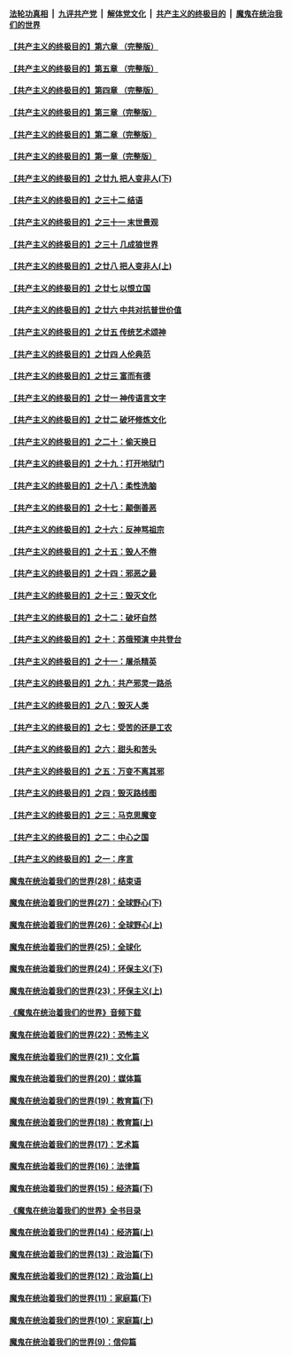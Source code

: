 

####  [法轮功真相](../../../../basic/blob/master/README.md?t=04061930) &nbsp;|&nbsp; [九评共产党](../../../../9ping.md/blob/master/README.md?t=04061930) &nbsp;|&nbsp; [解体党文化](../../../../jtdwh.md/blob/master/README.md?t=04061930)  &nbsp;|&nbsp; [共产主义的终极目的](../../../../gczydzjmd.md/blob/master/README.md?t=04061930) &nbsp;|&nbsp; [魔鬼在统治我们的世界](../../../../mgztzwmdsj.md/blob/master/README.md?t=04061930) 

#### [【共产主义的终极目的】第六章 （完整版）](../pages/nsc422/n11428913.md?t=04061930) 

#### [【共产主义的终极目的】第五章 （完整版）](../pages/nsc422/n11428912.md?t=04061930) 

#### [【共产主义的终极目的】第四章 （完整版）](../pages/nsc422/n11428907.md?t=04061930) 

#### [【共产主义的终极目的】第三章（完整版）](../pages/nsc422/n11428848.md?t=04061930) 

#### [【共产主义的终极目的】第二章（完整版）](../pages/nsc422/n11428831.md?t=04061930) 

#### [【共产主义的终极目的】第一章（完整版）](../pages/nsc422/n11417651.md?t=04061930) 

#### [【共产主义的终极目的】之廿九 把人变非人(下)](../pages/nsc422/n11344140.md?t=04061930) 

#### [【共产主义的终极目的】之三十二 结语](../pages/nsc422/n11360535.md?t=04061930) 

#### [【共产主义的终极目的】之三十一 末世景观](../pages/nsc422/n11351129.md?t=04061930) 

#### [【共产主义的终极目的】之三十 几成狼世界](../pages/nsc422/n11348280.md?t=04061930) 

#### [【共产主义的终极目的】之廿八 把人变非人(上)](../pages/nsc422/n11340492.md?t=04061930) 

#### [【共产主义的终极目的】之廿七 以恨立国](../pages/nsc422/n11336944.md?t=04061930) 

#### [【共产主义的终极目的】之廿六 中共对抗普世价值](../pages/nsc422/n11324785.md?t=04061930) 

#### [【共产主义的终极目的】之廿五 传统艺术颂神](../pages/nsc422/n11296396.md?t=04061930) 

#### [【共产主义的终极目的】之廿四 人伦典范](../pages/nsc422/n11296397.md?t=04061930) 

#### [【共产主义的终极目的】之廿三 富而有德](../pages/nsc422/n11283598.md?t=04061930) 

#### [【共产主义的终极目的】之廿一 神传语言文字](../pages/nsc422/n11263265.md?t=04061930) 

#### [【共产主义的终极目的】之廿二 破坏修炼文化](../pages/nsc422/n11245728.md?t=04061930) 

#### [【共产主义的终极目的】之二十：偷天换日](../pages/nsc422/n11238846.md?t=04061930) 

#### [【共产主义的终极目的】之十九：打开地狱门](../pages/nsc422/n11206376.md?t=04061930) 

#### [【共产主义的终极目的】之十八：柔性洗脑](../pages/nsc422/n11199994.md?t=04061930) 

#### [【共产主义的终极目的】之十七：颠倒善恶](../pages/nsc422/n11179782.md?t=04061930) 

#### [【共产主义的终极目的】之十六：反神骂祖宗](../pages/nsc422/n11166798.md?t=04061930) 

#### [【共产主义的终极目的】之十五：毁人不倦](../pages/nsc422/n11166792.md?t=04061930) 

#### [【共产主义的终极目的】之十四：邪恶之最](../pages/nsc422/n11150249.md?t=04061930) 

#### [【共产主义的终极目的】之十三：毁灭文化](../pages/nsc422/n11135227.md?t=04061930) 

#### [【共产主义的终极目的】之十二：破坏自然](../pages/nsc422/n11135214.md?t=04061930) 

#### [【共产主义的终极目的】之十：苏俄预演 中共登台](../pages/nsc422/n11118424.md?t=04061930) 

#### [【共产主义的终极目的】之十一：屠杀精英](../pages/nsc422/n11118442.md?t=04061930) 

#### [【共产主义的终极目的】之九：共产邪灵一路杀](../pages/nsc422/n11114139.md?t=04061930) 

#### [【共产主义的终极目的】之八：毁灭人类](../pages/nsc422/n11108503.md?t=04061930) 

#### [【共产主义的终极目的】之七：受苦的还是工农](../pages/nsc422/n11101809.md?t=04061930) 

#### [【共产主义的终极目的】之六：甜头和苦头](../pages/nsc422/n11096971.md?t=04061930) 

#### [【共产主义的终极目的】之五：万变不离其邪](../pages/nsc422/n11091285.md?t=04061930) 

#### [【共产主义的终极目的】之四：毁灭路线图](../pages/nsc422/n11086284.md?t=04061930) 

#### [【共产主义的终极目的】之三：马克思魔变](../pages/nsc422/n11061941.md?t=04061930) 

#### [【共产主义的终极目的】之二：中心之国](../pages/nsc422/n11047728.md?t=04061930) 

#### [【共产主义的终极目的】之一：序言](../pages/nsc422/n11086077.md?t=04061930) 

#### [魔鬼在统治着我们的世界(28)：结束语](../pages/nsc422/n10936246.md?t=04061930) 

#### [魔鬼在统治着我们的世界(27)：全球野心(下)](../pages/nsc422/n10928319.md?t=04061930) 

#### [魔鬼在统治着我们的世界(26)：全球野心(上)](../pages/nsc422/n10900318.md?t=04061930) 

#### [魔鬼在统治着我们的世界(25)：全球化](../pages/nsc422/n10788205.md?t=04061930) 

#### [魔鬼在统治着我们的世界(24)：环保主义(下)](../pages/nsc422/n10695307.md?t=04061930) 

#### [魔鬼在统治着我们的世界(23)：环保主义(上)](../pages/nsc422/n10688613.md?t=04061930) 

#### [《魔鬼在统治着我们的世界》音频下载](../pages/nsc422/n10635553.md?t=04061930) 

#### [魔鬼在统治着我们的世界(22)：恐怖主义](../pages/nsc422/n10614727.md?t=04061930) 

#### [魔鬼在统治着我们的世界(21)：文化篇](../pages/nsc422/n10597706.md?t=04061930) 

#### [魔鬼在统治着我们的世界(20)：媒体篇](../pages/nsc422/n10586579.md?t=04061930) 

#### [魔鬼在统治着我们的世界(19)：教育篇(下)](../pages/nsc422/n10564808.md?t=04061930) 

#### [魔鬼在统治着我们的世界(18)：教育篇(上)](../pages/nsc422/n10526970.md?t=04061930) 

#### [魔鬼在统治着我们的世界(17)：艺术篇](../pages/nsc422/n10499093.md?t=04061930) 

#### [魔鬼在统治着我们的世界(16)：法律篇](../pages/nsc422/n10485969.md?t=04061930) 

#### [魔鬼在统治着我们的世界(15)：经济篇(下)](../pages/nsc422/n10469975.md?t=04061930) 

#### [《魔鬼在统治着我们的世界》全书目录](../pages/nsc422/n10464261.md?t=04061930) 

#### [魔鬼在统治着我们的世界(14)：经济篇(上)](../pages/nsc422/n10457370.md?t=04061930) 

#### [魔鬼在统治着我们的世界(13)：政治篇(下)](../pages/nsc422/n10448270.md?t=04061930) 

#### [魔鬼在统治着我们的世界(12)：政治篇(上)](../pages/nsc422/n10444576.md?t=04061930) 

#### [魔鬼在统治着我们的世界(11)：家庭篇(下)](../pages/nsc422/n10440961.md?t=04061930) 

#### [魔鬼在统治着我们的世界(10)：家庭篇(上)](../pages/nsc422/n10435448.md?t=04061930) 

#### [魔鬼在统治着我们的世界(9)：信仰篇](../pages/nsc422/n10432159.md?t=04061930) 

